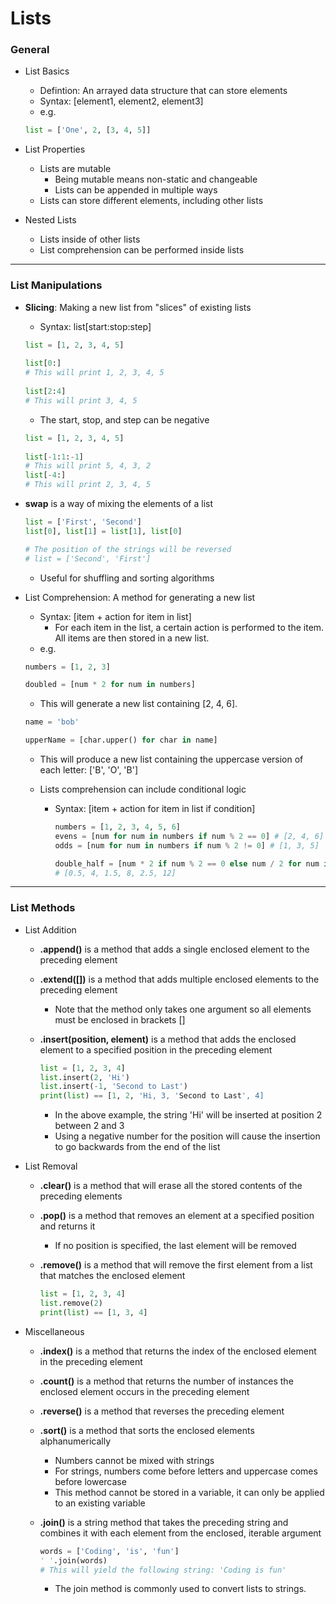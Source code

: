 # Lists

### General

- List Basics
  - Defintion:  An arrayed data structure that can store elements
  - Syntax:  [element1, element2, element3]
  - e.g.
  ```python
  list = ['One', 2, [3, 4, 5]]
  ```

- List Properties
  - Lists are mutable
    - Being mutable means non-static and changeable
    - Lists can be appended in multiple ways
  - Lists can store different elements, including other lists

- Nested Lists
  - Lists inside of other lists
  - List comprehension can be performed inside lists

---

### List Manipulations

- **Slicing**:  Making a new list from "slices" of existing lists
  - Syntax:  list[start:stop:step]
  ```python
  list = [1, 2, 3, 4, 5]
    
  list[0:]
  # This will print 1, 2, 3, 4, 5
    
  list[2:4]
  # This will print 3, 4, 5
  ```
  - The start, stop, and step can be negative
  ```python
  list = [1, 2, 3, 4, 5]
    
  list[-1:1:-1]
  # This will print 5, 4, 3, 2
  list[-4:]
  # This will print 2, 3, 4, 5
  ```
    
- **swap** is a way of mixing the elements of a list
    ```python
    list = ['First', 'Second']
    list[0], list[1] = list[1], list[0]
    
    # The position of the strings will be reversed
    # list = ['Second', 'First']
    ```
    - Useful for shuffling and sorting algorithms

- List Comprehension:  A method for generating a new list 
  - Syntax: [item + action for item in list]
    - For each item in the list, a certain action is performed to the item.  All items are then stored in a new list.
  - e.g.
  ```python
  numbers = [1, 2, 3]
  
  doubled = [num * 2 for num in numbers]
  ```
    - This will generate a new list containing [2, 4, 6].
  
  ```python
  name = 'bob'
  
  upperName = [char.upper() for char in name]
  ```
    - This will produce a new list containing the uppercase version of each letter: ['B', 'O', 'B']
  
  - Lists comprehension can include conditional logic
    - Syntax:  [item + action for item in list if condition]
      ```python
      numbers = [1, 2, 3, 4, 5, 6]
      evens = [num for num in numbers if num % 2 == 0] # [2, 4, 6]
      odds = [num for num in numbers if num % 2 != 0] # [1, 3, 5]
      
      double_half = [num * 2 if num % 2 == 0 else num / 2 for num in numbers]
      # [0.5, 4, 1.5, 8, 2.5, 12]
      ```
  
---

### List Methods

- List Addition
  - **.append()** is a method that adds a single enclosed element to the preceding element

  - **.extend([])** is a method that adds multiple enclosed elements to the preceding element
    - Note that the method only takes one argument so all elements must be enclosed in brackets []

  - **.insert(position, element)** is a method that adds the enclosed element to a specified position in the preceding element
    ```python
    list = [1, 2, 3, 4]
    list.insert(2, 'Hi')
    list.insert(-1, 'Second to Last')
    print(list) == [1, 2, 'Hi, 3, 'Second to Last', 4]
    ```
    - In the above example, the string 'Hi' will be inserted at position 2 between 2 and 3
    - Using a negative number for the position will cause the insertion to go backwards from the end of the list

- List Removal
  - **.clear()** is a method that will erase all the stored contents of the preceding elements

  - **.pop()** is a method that removes an element at a specified position and returns it
    - If no position is specified, the last element will be removed

  - **.remove()** is a method that will remove the first element from a list that matches the enclosed element
    ```python
    list = [1, 2, 3, 4]
    list.remove(2)
    print(list) == [1, 3, 4]
    ```
- Miscellaneous
  - **.index()** is a method that returns the index of the enclosed element in the preceding element
  
  - **.count()** is a method that returns the number of instances the enclosed element occurs in the preceding element
  
  - **.reverse()** is a method that reverses the preceding element
  
  - **.sort()** is a method that sorts the enclosed elements alphanumerically
    - Numbers cannot be mixed with strings
    - For strings, numbers come before letters and uppercase comes before lowercase
    - This method cannot be stored in a variable, it can only be applied to an existing variable
  
  - **.join()** is a string method that takes the preceding string and combines it with each element from the enclosed, iterable argument
    ```python
    words = ['Coding', 'is', 'fun']
    ' '.join(words)
    # This will yield the following string: 'Coding is fun'
    ```
    - The join method is commonly used to convert lists to strings.
